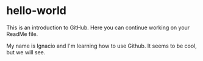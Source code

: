 # hello-world
This is an introduction to GitHub.
Here you can continue working on your ReadMe file.

My name is Ignacio and I'm learning how to use Github. It seems to be cool, but we will see.

